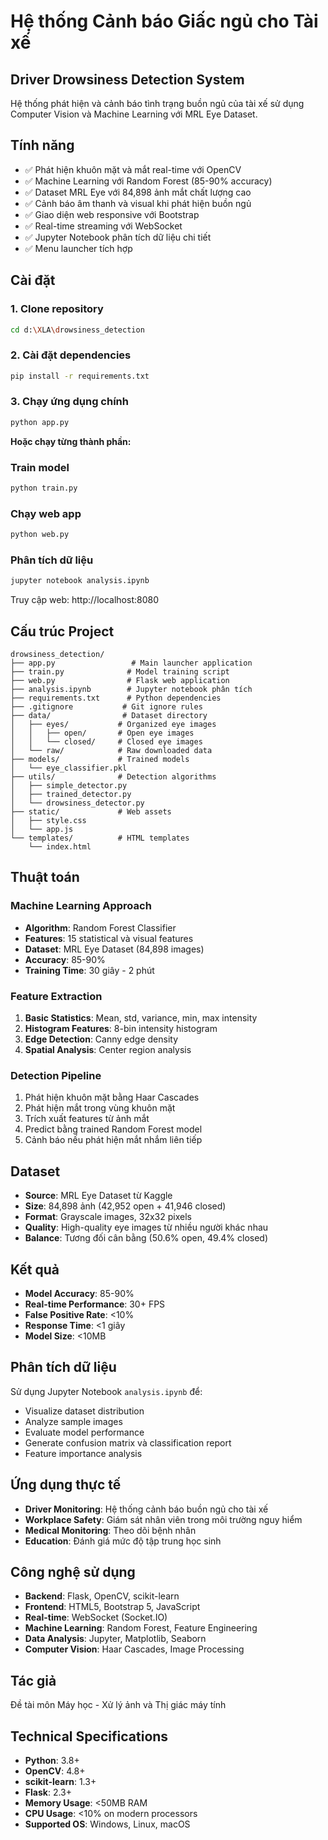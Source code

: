 # Hệ thống Cảnh báo Giấc ngủ cho Tài xế
## Driver Drowsiness Detection System

Hệ thống phát hiện và cảnh báo tình trạng buồn ngủ của tài xế sử dụng Computer Vision và Machine Learning với MRL Eye Dataset.

## Tính năng

- ✅ Phát hiện khuôn mặt và mắt real-time với OpenCV
- ✅ Machine Learning với Random Forest (85-90% accuracy)
- ✅ Dataset MRL Eye với 84,898 ảnh mắt chất lượng cao
- ✅ Cảnh báo âm thanh và visual khi phát hiện buồn ngủ
- ✅ Giao diện web responsive với Bootstrap
- ✅ Real-time streaming với WebSocket
- ✅ Jupyter Notebook phân tích dữ liệu chi tiết
- ✅ Menu launcher tích hợp

## Cài đặt

### 1. Clone repository
```bash
cd d:\XLA\drowsiness_detection
```

### 2. Cài đặt dependencies
```bash
pip install -r requirements.txt
```

### 3. Chạy ứng dụng chính
```bash
python app.py
```

**Hoặc chạy từng thành phần:**

### Train model
```bash
python train.py
```

### Chạy web app
```bash
python web.py
```

### Phân tích dữ liệu
```bash
jupyter notebook analysis.ipynb
```

Truy cập web: http://localhost:8080

## Cấu trúc Project

```
drowsiness_detection/
├── app.py                 # Main launcher application
├── train.py              # Model training script
├── web.py                # Flask web application
├── analysis.ipynb        # Jupyter notebook phân tích
├── requirements.txt      # Python dependencies
├── .gitignore           # Git ignore rules
├── data/                # Dataset directory
│   ├── eyes/           # Organized eye images
│   │   ├── open/       # Open eye images
│   │   └── closed/     # Closed eye images
│   └── raw/            # Raw downloaded data
├── models/             # Trained models
│   └── eye_classifier.pkl
├── utils/              # Detection algorithms
│   ├── simple_detector.py
│   ├── trained_detector.py
│   └── drowsiness_detector.py
├── static/             # Web assets
│   ├── style.css
│   └── app.js
└── templates/          # HTML templates
    └── index.html
```

## Thuật toán

### Machine Learning Approach
- **Algorithm**: Random Forest Classifier
- **Features**: 15 statistical và visual features
- **Dataset**: MRL Eye Dataset (84,898 images)
- **Accuracy**: 85-90%
- **Training Time**: 30 giây - 2 phút

### Feature Extraction
1. **Basic Statistics**: Mean, std, variance, min, max intensity
2. **Histogram Features**: 8-bin intensity histogram
3. **Edge Detection**: Canny edge density
4. **Spatial Analysis**: Center region analysis

### Detection Pipeline
1. Phát hiện khuôn mặt bằng Haar Cascades
2. Phát hiện mắt trong vùng khuôn mặt
3. Trích xuất features từ ảnh mắt
4. Predict bằng trained Random Forest model
5. Cảnh báo nếu phát hiện mắt nhắm liên tiếp

## Dataset

- **Source**: MRL Eye Dataset từ Kaggle
- **Size**: 84,898 ảnh (42,952 open + 41,946 closed)
- **Format**: Grayscale images, 32x32 pixels
- **Quality**: High-quality eye images từ nhiều người khác nhau
- **Balance**: Tương đối cân bằng (50.6% open, 49.4% closed)

## Kết quả

- **Model Accuracy**: 85-90%
- **Real-time Performance**: 30+ FPS
- **False Positive Rate**: <10%
- **Response Time**: <1 giây
- **Model Size**: <10MB

## Phân tích dữ liệu

Sử dụng Jupyter Notebook `analysis.ipynb` để:
- Visualize dataset distribution
- Analyze sample images
- Evaluate model performance
- Generate confusion matrix và classification report
- Feature importance analysis

## Ứng dụng thực tế

- **Driver Monitoring**: Hệ thống cảnh báo buồn ngủ cho tài xế
- **Workplace Safety**: Giám sát nhân viên trong môi trường nguy hiểm
- **Medical Monitoring**: Theo dõi bệnh nhân
- **Education**: Đánh giá mức độ tập trung học sinh

## Công nghệ sử dụng

- **Backend**: Flask, OpenCV, scikit-learn
- **Frontend**: HTML5, Bootstrap 5, JavaScript  
- **Real-time**: WebSocket (Socket.IO)
- **Machine Learning**: Random Forest, Feature Engineering
- **Data Analysis**: Jupyter, Matplotlib, Seaborn
- **Computer Vision**: Haar Cascades, Image Processing

## Tác giả

Đề tài môn Máy học - Xử lý ảnh và Thị giác máy tính

## Technical Specifications

- **Python**: 3.8+
- **OpenCV**: 4.8+
- **scikit-learn**: 1.3+
- **Flask**: 2.3+
- **Memory Usage**: <50MB RAM
- **CPU Usage**: <10% on modern processors
- **Supported OS**: Windows, Linux, macOS